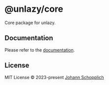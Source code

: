 # @unlazy/core

Core package for unlazy.

## Documentation

Please refer to the [documentation](https://unlazy.byjohann.dev).

## License

MIT License © 2023-present [Johann Schopplich](https://github.com/johannschopplich)
